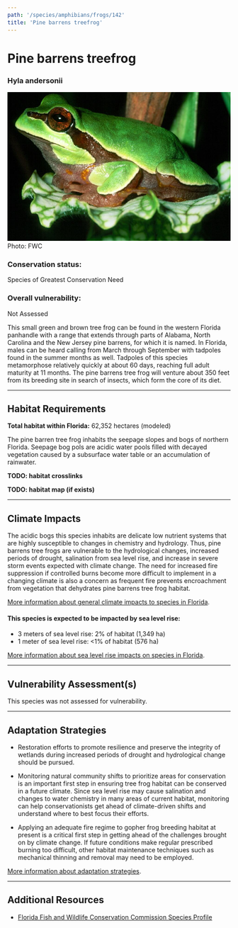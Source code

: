 ```yaml
---
path: '/species/amphibians/frogs/142'
title: 'Pine barrens treefrog'
---
```


# Pine barrens treefrog

### Hyla andersonii

<div id="TopSection">

<div class="header-photo"><img src="142.jpg" alt="Photo for Pine barrens treefrog"/>
<figcaption>Photo: FWC</figcaption></div>

<div>

### Conservation status:

Species of Greatest Conservation Need

### Overall vulnerability:

Not Assessed

</div>
</div>

This small green and brown tree frog can be found in the western Florida panhandle with a range that extends through parts of Alabama, North Carolina and the New Jersey pine barrens, for which it is named.  In Florida, males can be heard calling from March through September with tadpoles found in the summer months as well.  Tadpoles of this species metamorphose relatively quickly at about 60 days, reaching full adult maturity at 11 months.  The pine barrens tree frog will venture about 350 feet from its breeding site in search of insects, which form the core of its diet.

<hr />

## Habitat Requirements

**Total habitat within Florida:** 62,352 hectares (modeled)

The pine barren tree frog inhabits the seepage slopes and bogs of northern Florida.  Seepage bog pols are acidic water pools filled with decayed vegetation caused by a subsurface water table or an accumulation of rainwater.

**TODO: habitat crosslinks**

**TODO: habitat map (if exists)**

<hr />

## Climate Impacts

The acidic bogs this species inhabits are delicate low nutrient systems that are highly susceptible to changes in chemistry and hydrology.  Thus, pine barrens tree frogs are vulnerable to the hydrological changes, increased periods of drought, salination from sea level rise, and increase in severe storm events expected with climate change.  The need for increased fire suppression if controlled burns become more difficult to implement in a changing climate is also a concern as frequent fire prevents encroachment from vegetation that dehydrates pine barrens tree frog habitat.

[More information about general climate impacts to species in Florida](/impacts/species).


#### This species is expected to be impacted by sea level rise:

- 3 meters of sea level rise: 2% of habitat (1,349 ha)
- 1 meter of sea level rise: <1% of habitat (576 ha)

[More information about sea level rise impacts on species in Florida](/impacts/species/slr).
    

<hr />

## Vulnerability Assessment(s)

This species was not assessed for vulnerability.

<hr />

## Adaptation Strategies

- Restoration efforts to promote resilience and preserve the integrity of wetlands during increased periods of drought and hydrological change should be pursued.

- Monitoring natural community shifts to prioritize areas for conservation is an important first step in ensuring tree frog habitat can be conserved in a future climate.  Since sea level rise may cause salination and changes to water chemistry in many areas of current habitat, monitoring can help conservationists get ahead of climate-driven shifts and understand where to best focus their efforts.

- Applying an adequate fire regime to gopher frog breeding habitat at present is a critical first step in getting ahead of the challenges brought on by climate change.  If future conditions make regular prescribed burning too difficult, other habitat maintenance techniques such as mechanical thinning and removal may need to be employed.

[More information about adaptation strategies](/strategies).

<hr />


## Additional Resources

- [Florida Fish and Wildlife Conservation Commission Species Profile](https://myfwc.com/wildlifehabitats/profiles/amphibians/pine-barrens-treefrog/)

